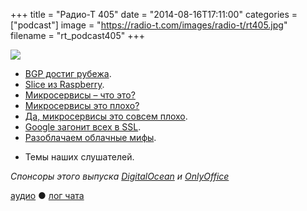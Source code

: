 +++
title = "Радио-Т 405"
date = "2014-08-16T17:11:00"
categories = ["podcast"]
image = "https://radio-t.com/images/radio-t/rt405.jpg"
filename = "rt_podcast405"
+++

![](https://radio-t.com/images/radio-t/rt405.jpg)

* [BGP достиг рубежа](http://www.opennet.ru/opennews/art.shtml?num=40384).
* [Slice из Raspberry](http://prsm.tc/52lkwT).
* [Микросервисы – что это?](http://www.activestate.com/blog/2014/08/microservices-and-paas-part-i)
* [Микросервисы это плохо?](http://martinfowler.com/articles/distributed-objects-microservices.html)
* [Да, микросервисы это совсем плохо](http://prsm.tc/CZgSg8).
* [Google загонит всех в SSL](http://prsm.tc/lzltDj).
* [Разоблачаем облачные мифы](http://cloudcomputing.sys-con.com/node/3150161).
- Темы наших слушателей.

_Спонсоры этого выпуска [DigitalOcean](https://www.digitalocean.com) и [OnlyOffice](http://www.onlyoffice.com)_

[аудио](http://cdn.radio-t.com/rt_podcast405.mp3) ● [лог чата](http://chat.radio-t.com/logs/radio-t-405.html)
<audio src="http://cdn.radio-t.com/rt_podcast405.mp3" preload="none"></audio>